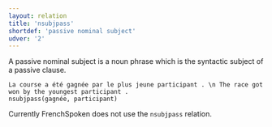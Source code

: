 ```yaml
---
layout: relation
title: 'nsubjpass'
shortdef: 'passive nominal subject'
udver: '2'
---
```


A passive nominal subject is a noun phrase which is the syntactic
subject of a passive clause.

~~~ sdparse
La course a été gagnée par le plus jeune participant . \n The race got won by the youngest participant .
nsubjpass(gagnée, participant)
~~~

Currently FrenchSpoken does not use the `nsubjpass` relation.
